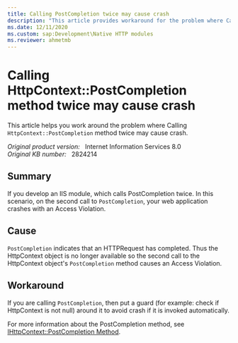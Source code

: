 ```yaml
---
title: Calling PostCompletion twice may cause crash
description: "This article provides workaround for the problem where Calling HttpContext::PostCompletion method twice may cause crash."
ms.date: 12/11/2020
ms.custom: sap:Development\Native HTTP modules
ms.reviewer: ahmetmb
---
```

# Calling HttpContext::PostCompletion method twice may cause crash

This article helps you work around the problem where Calling `HttpContext::PostCompletion` method twice may cause crash.

_Original product version:_ &nbsp; Internet Information Services 8.0  
_Original KB number:_ &nbsp; 2824214

## Summary

If you develop an IIS module, which calls PostCompletion twice. In this scenario, on the second call to `PostCompletion`, your web application crashes with an Access Violation.

## Cause

`PostCompletion` indicates that an HTTPRequest has completed. Thus the HttpContext object is no longer available so the second call to the HttpContext object's `PostCompletion` method causes an Access Violation.

## Workaround

If you are calling `PostCompletion`, then put a guard (for example: check if HttpContext is not null) around it to avoid crash if it is invoked automatically.

For more information about the PostCompletion method, see [IHttpContext::PostCompletion Method](/iis/web-development-reference/native-code-api-reference/ihttpcontext-postcompletion-method).

